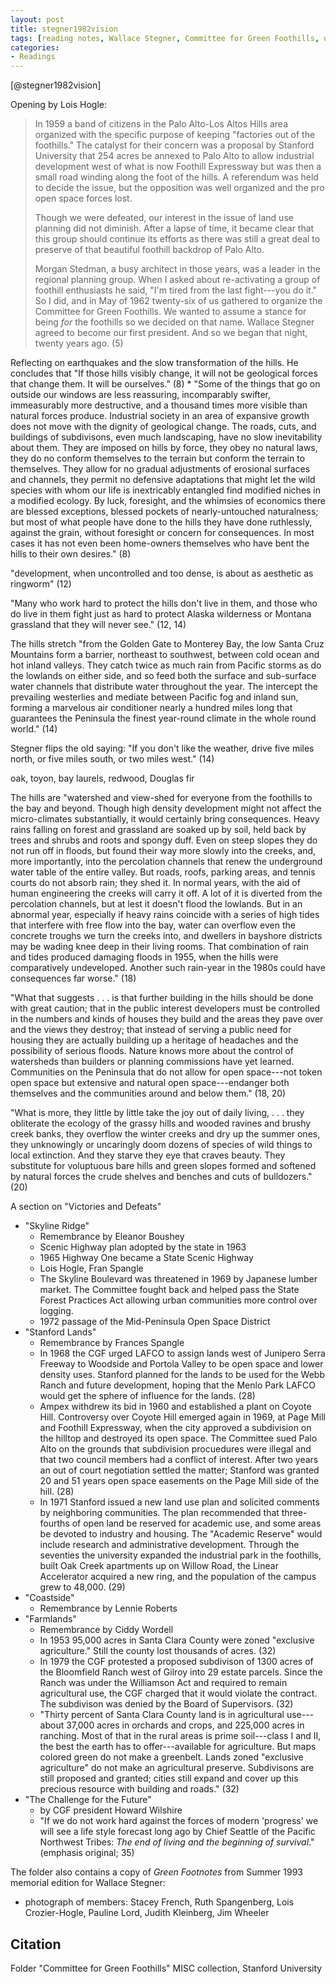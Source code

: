 ```yaml
---
layout: post
title: stegner1982vision
tags: [reading notes, Wallace Stegner, Committee for Green Foothills, urban sprawl]
categories:
- Readings
---
```


[@stegner1982vision]

Opening by Lois Hogle:

> In 1959 a band of citizens in the Palo Alto-Los Altos Hills area organized
> with the specific purpose of keeping "factories out of the foothills." The
> catalyst for their concern was a proposal by Stanford University that 254
> acres be annexed to Palo Alto to allow industrial development west of what
> is now Foothill Expressway but was then a small road winding along the foot
> of the hills. A referendum was held to decide the issue, but the opposition
> was well organized and the pro open space forces lost.
>
> Though we were defeated, our interest in the issue of land use planning did
> not diminish. After a lapse of time, it became clear that this group should
> continue its efforts as there was still a great deal to preserve of that
> beautiful foothill backdrop of Palo Alto.
>
> Morgan Stedman, a busy architect in those years, was a leader in the
> regional planning group. When I asked about re-activating a group of
> foothill enthusiasts he said, "I'm tired from the last fight---you do it."
> So I did, and in May of 1962 twenty-six of us gathered to organize the
> Committee for Green Foothills. We wanted to assume a stance for being *for*
> the foothills so we decided on that name. Wallace Stegner agreed to become
> our first president. And so we began that night, twenty years ago. (5)

Reflecting on earthquakes and the slow transformation of the hills. He
concludes that "If those hills visibly change, it will not be geological
forces that change them. It will be ourselves." (8)
    * "Some of the things that go on outside our windows are less reassuring,
    incomparably swifter, immeasurably more destructive, and a thousand times more
    visible than natural forces produce. Industrial society in an area of
    expansive growth does not move with the dignity of geological change. The
    roads, cuts, and buildings of subdivisons, even much landscaping, have no
    slow inevitability about them. They are imposed on hills by force, they
    obey no natural laws, they do no conform themselves to the terrain but
    conform the terrain to themselves. They allow for no gradual adjustments
    of erosional surfaces and channels, they permit no defensive adaptations
    that might let the wild species with whom our life is inextricably
    entangled find modified niches in a modified ecology. By luck, foresight,
    and the whimsies of economics there are blessed exceptions, blessed
    pockets of nearly-untouched naturalness; but most of what people have done
    to the hills they have done ruthlessly, against the grain, without
    foresight or concern for consequences. In most cases it has not even been
    home-owners themselves who have bent the hills to their own desires." (8)

"development, when uncontrolled and too dense, is about as aesthetic as
ringworm" (12)

"Many who work hard to protect the hills don't live in them, and those who do
live in them fight just as hard to protect Alaska wilderness or Montana
grassland that they will never see." (12, 14)

The hills stretch "from the Golden Gate to Monterey Bay, the low Santa Cruz
Mountains form a barrier, northeast to southwest, between cold ocean and hot
inland valleys. They catch twice as much rain from Pacific storms as do the
lowlands on either side, and so feed both the surface and sub-surface water
channels that distribute water throughout the year. The intercept the
prevailing westerlies and mediate between Pacific fog and inland sun, forming
a marvelous air conditioner nearly a hundred miles long that guarantees the
Peninsula the finest year-round climate in the whole round world." (14)

Stegner flips the old saying: "If you don't like the weather, drive five miles
north, or five miles south, or two miles west." (14)

oak, toyon, bay laurels, redwood, Douglas fir

The hills are "watershed and view-shed for everyone from the foothills to the
bay and beyond. Though high density development might not affect the
micro-climates substantially, it would certainly bring consequences. Heavy
rains falling on forest and grassland are soaked up by soil, held back by
trees and shrubs and roots and spongy duff. Even on steep slopes they do not
run off in floods, but found their way more slowly into the creeks, and, more
importantly, into the percolation channels that renew the underground water
table of the entire valley. But roads, roofs, parking areas, and tennis courts
do not absorb rain; they shed it. In normal years, with the aid of human
engineering the creeks will carry it off. A lot of it is diverted from the
percolation channels, but at lest it doesn't flood the lowlands. But in an
abnormal year, especially if heavy rains coincide with a series of high tides
that interfere with free flow into the bay, water can overflow even the
concrete troughs we turn the creeks into, and dwellers in bayshore districts
may be wading knee deep in their living rooms. That combination of rain and
tides produced damaging floods in 1955, when the hills were comparatively
undeveloped. Another such rain-year in the 1980s could have consequences far
worse." (18)

"What that suggests . . . is that further building in the hills should be done
with great caution; that in the public interest developers must be controlled
in the numbers and kinds of houses they build and the areas they pave over and
the views they destroy; that instead of serving a public need for housing they
are actually building up a heritage of headaches and the possibility of
serious floods. Nature knows more about the control of watersheds than
builders or planning commissions have yet learned. Communities on the
Peninsula that do not allow for open space---not token open space but
extensive and natural open space---endanger both themselves and the
communities around and below them." (18, 20)

"What is more, they little by little take the joy out of daily living, . . .
they obliterate the ecology of the grassy hills and wooded ravines and brushy
creek banks, they overflow the winter creeks and dry up the summer ones, they
unknowingly or uncaringly doom dozens of species of wild things to local
extinction. And they starve they eye that craves beauty. They substitute for
voluptuous bare hills and green slopes formed and softened by natural forces
the crude shelves and benches and cuts of bulldozers." (20)

A section on "Victories and Defeats"

* "Skyline Ridge"
    * Remembrance by Eleanor Boushey
    * Scenic Highway plan adopted by the state in 1963
    * 1965 Highway One became a State Scenic Highway
    * Lois Hogle, Fran Spangle
    * The Skyline Boulevard was threatened in 1969 by Japanese lumber market.
    The Committee fought back and helped pass the State Forest Practices Act
    allowing urban communities more control over logging.
    * 1972 passage of the Mid-Peninsula Open Space District
* "Stanford Lands"
    * Remembrance by Frances Spangle
    * In 1968 the CGF urged LAFCO to assign lands west of Junipero Serra
    Freeway to Woodside and Portola Valley to be open space and lower density
    uses. Stanford planned for the lands to be used for the Webb Ranch and
    future development, hoping that the Menlo Park LAFCO would get the sphere
    of influence for the lands. (28)
    * Ampex withdrew its bid in 1960 and established a plant on Coyote Hill.
    Controversy over Coyote Hill emerged again in 1969, at Page Mill and
    Foothill Expressway, when the city approved a subdivision on the hilltop
    and destroyed its open space. The Committee sued Palo Alto on the grounds
    that subdivision procuedures were illegal and that two council members had
    a conflict of interest. After two years an out of court negotiation
    settled the matter; Stanford was granted 20 and 51 years open space
    easements on the Page Mill side of the hill. (28)
    * In 1971 Stanford issued a new land use plan and solicited comments by
    neighboring communities. The plan recommended that three-fourths of open
    land be reserved for academic use, and some areas be devoted to industry
    and housing. The "Academic Reserve" would include research and
    administrative development. Through the seventies the university expanded
    the industrial park in the foothills, built Oak Creek apartments up on
    Willow Road, the Linear Accelerator acquired a new ring, and the
    population of the campus grew to 48,000. (29)
* "Coastside"
    * Remembrance by Lennie Roberts
* "Farmlands"
    * Remembrance by Ciddy Wordell
    * In 1953 95,000 acres in Santa Clara County were zoned "exclusive
    agriculture." Still the county lost thousands of acres. (32)
    * In 1979 the CGF protested a proposed subdivison of 1300 acres of the
    Bloomfield Ranch west of Gilroy into 29 estate parcels. Since the Ranch
    was under the Williamson Act and required to remain agricultural use, the
    CGF charged that it would violate the contract. The subdivison was denied
    by the Board of Supervisors. (32)
    * "Thirty percent of Santa Clara County land is in agricultural
    use---about 37,000 acres in orchards and crops, and 225,000 acres in
    ranching. Most of that in the rural areas is prime soil---class I and II,
    the best the earth has to offer---available for agriculture. But maps
    colored green do not make a greenbelt. Lands zoned "exclusive agriculture"
    do not make an agricultural preserve. Subdivisons are still proposed and
    granted; cities still expand and cover up this precious resource with
    building and roads." (32)
* "The Challenge for the Future"
    * by CGF president Howard Wilshire
    * "If we do not work hard against the forces of modern 'progress' we will
    see a life style forecast long ago by Chief Seattle of the Pacific
    Northwest Tribes: *The end of living and the beginning of survival*."
    (emphasis original; 35)

The folder also contains a copy of *Green Footnotes* from Summer 1993
memorial edition for Wallace Stegner:

* photograph of members: Stacey French, Ruth Spangenberg, Lois Crozier-Hogle,
Pauline Lord, Judith Kleinberg, Jim Wheeler

Citation
--------

Folder "Committee for Green Foothills" MISC collection, Stanford University

